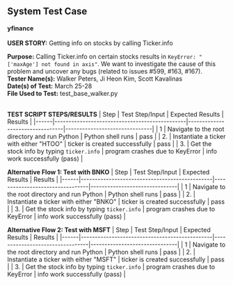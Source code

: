 ## System Test Case
**yfinance**<br><br>
**USER STORY:** Getting info on stocks by calling Ticker.info

**Purpose:** Calling Ticker.info on certain stocks results in `KeyError: "['maxAge'] not found in axis"`. We want to investigate the cause of this problem and uncover any bugs (related to issues #599, #163, #167).<br>
**Tester Name(s):** Walker Peters, Ji Heon Kim, Scott Kavalinas<br>
**Date(s) of Test:** March 25-28<br>
**File Used to Test:** test_base_walker.py<br><br>

**TEST SCRIPT STEPS/RESULTS**
| Step | Test Step/Input                               | Expected Results                | Results                       |
|------|-----------------------------------------------|---------------------------------|-------------------------------|
| 1    | Navigate to the root directory and run Python | Python shell runs               | pass                          |
| 2.   | Instantiate a ticker with either "HTOO"       | ticker is created successfully  | pass                          |
| 3.   | Get the stock info by typing `ticker.info`    | program crashes due to KeyError | info work successfully (pass) |

**Alternative Flow 1: Test with BNKO**
| Step | Test Step/Input                               | Expected Results                | Results                       |
|------|-----------------------------------------------|---------------------------------|-------------------------------|
| 1    | Navigate to the root directory and run Python | Python shell runs               | pass                          |
| 2.   | Instantiate a ticker with either "BNKO"       | ticker is created successfully  | pass                          |
| 3.   | Get the stock info by typing `ticker.info`    | program crashes due to KeyError | info work successfully (pass) |

**Alternative Flow 2: Test with MSFT**
| Step | Test Step/Input                               | Expected Results                | Results                       |
|------|-----------------------------------------------|---------------------------------|-------------------------------|
| 1    | Navigate to the root directory and run Python | Python shell runs               | pass                          |
| 2.   | Instantiate a ticker with either "MSFT"       | ticker is created successfully  | pass                          |
| 3.   | Get the stock info by typing `ticker.info`    | program crashes due to KeyError | info work successfully (pass) |

